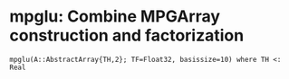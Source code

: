 # mpglu: Combine MPGArray construction and factorization
```@docs
mpglu(A::AbstractArray{TH,2}; TF=Float32, basissize=10) where TH <: Real
```
